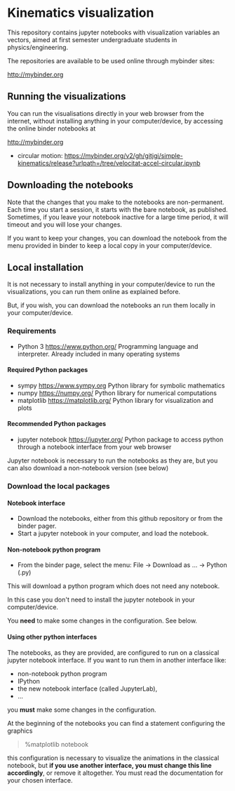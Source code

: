 # Kinematics visualization

This repository contains jupyter notebooks with visualization variables an vectors, aimed at first semester undergraduate students in physics/engineering.

The repositories are available to be used online through mybinder sites:

http://mybinder.org

## Running the visualizations

You can run the visualisations directly in your web browser from the internet, without installing anything in your computer/device, by accessing the online binder notebooks at

http://mybinder.org

- circular motion:
https://mybinder.org/v2/gh/gitjgi/simple-kinematics/release?urlpath=/tree/velocitat-accel-circular.ipynb

## Downloading the notebooks

Note that the changes that you make to the notebooks are non-permanent.
Each time you start a session, it starts with the bare notebook, as published.
Sometimes, if you leave your notebook inactive for a large time period, it will timeout and you will lose your changes.

If you want to keep your changes, you can download the notebook from the menu provided in binder to keep a local copy in your computer/device.
## Local installation

It is not necessary to install anything in your computer/device to run the visualizations, you can run them online as explained before.

But, if you wish, you can download the notebooks an run them locally in your computer/device.

### Requirements

- Python 3 https://www.python.org/
Programming language and interpreter. Already included in many operating systems

#### Required Python packages

- sympy https://www.sympy.org
Python library for symbolic mathematics
- numpy https://numpy.org/
Python library for numerical computations
- matplotlib https://matplotlib.org/
Python library for visualization and plots

#### Recommended Python packages

- jupyter notebook https://jupyter.org/
Python package to access python through a notebook interface from your web browser

Jupyter notebook is necessary to run the notebooks as they are, but you can also download a non-notebook version (see below)

### Download the local packages

#### Notebook interface

- Download the notebooks, either from this github repository or from the binder pager.
- Start a jupyter notebook in your computer, and load the notebook.

#### Non-notebook python program

- From the binder page, select the menu:
File -> Download as ... -> Python (.py)

This will download a python program which does not need any notebook.

In this case you don't need to install the jupyter notebook in your computer/device.

You **need** to make some changes in the configuration. See below.

#### Using other python interfaces

The notebooks, as they are provided, are configured to run on a classical jupyter notebook interface. If you want to run them in another interface like:
- non-notebook python program
- IPython
- the new notebook interface (called JupyterLab),
- ...

you **must** make some changes in the configuration.

At the beginning of the notebooks you can find a statement configuring the graphics

> %matplotlib notebook

this configuration is necessary to visualize the animations in the classical notebook, but **if you use another interface, you must change this line accordingly**, or remove it altogether. You must read the documentation for your chosen interface.

